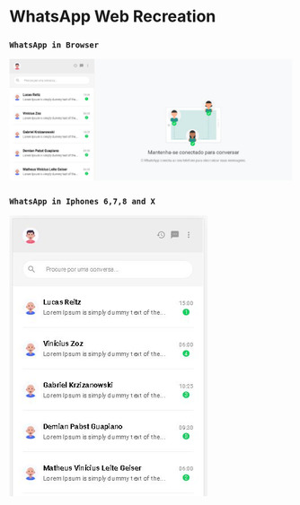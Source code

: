 # WhatsApp Web Recreation

### `WhatsApp in Browser`

![Web](https://github.com/Guapiano/whatsweb_recreation/blob/master/src/screenshots/screenshot-web.JPG)

### `WhatsApp in Iphones 6,7,8 and X`

![Phones](https://github.com/Guapiano/whatsweb_recreation/blob/master/src/screenshots/screenshot-iphones.JPG)
